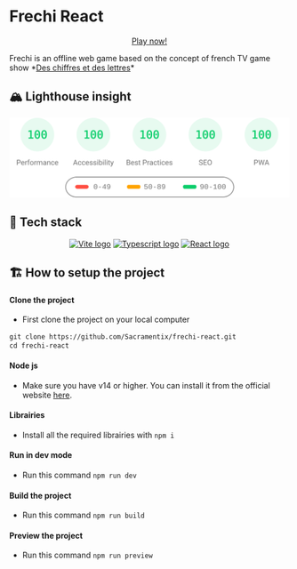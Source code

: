 # Frechi React
<p align="center">
	<a href="https://frechi-react.netlify.app/" target="_blank">Play now!</a>
</p>
Frechi is an offline web game based on the concept of french TV game show *<a href="https://en.wikipedia.org/wiki/Des_chiffres_et_des_lettres">Des chiffres et des lettres</a>*

## 🏔️ Lighthouse insight

<p align="center">
	<a href="https://htmlpreview.github.io/?https://github.com/Sacramentix/frechi-react/blob/master/.github/lighthouse_results/mobile/frechi_react_netlify_app.html" title="Click to see full detail">
		<img src=".github/lighthouse_results/mobile/pagespeed.svg">
	</a>
 
</p>

## 🚀 Tech stack

<p align="center">
  <a href="https://vitejs.dev" title="Vite"><img width=32 height=32 src="https://vitejs.dev/logo.svg" alt="Vite logo"></a>
	<a href="https://www.typescriptlang.org" title="Typescript"><img width=32 height=32 src="https://upload.wikimedia.org/wikipedia/commons/4/4c/Typescript_logo_2020.svg" alt="Typescript logo"></a> 
 	<a href="https://reactjs.org" title="React"><img width=32 height=28 src="https://upload.wikimedia.org/wikipedia/commons/thumb/a/a7/React-icon.svg/220px-React-icon.svg.png" alt="React logo"></a> 
</p>

## 🏗️ How to setup the project

#### Clone the project
- First clone the project on your local computer
```
git clone https://github.com/Sacramentix/frechi-react.git
cd frechi-react
```

#### Node js
- Make sure you have v14 or higher. You can install it from the official website [here](https://nodejs.org).

#### Librairies
- Install all the required librairies with 
```npm i```

#### Run in dev mode
- Run this command
```npm run dev```

#### Build the project
- Run this command
```npm run build```

#### Preview the project
- Run this command
```npm run preview```



